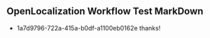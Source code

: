 ## OpenLocalization Workflow Test MarkDown
* 1a7d9796-722a-415a-b0df-a1100eb0162e thanks!

<!--HONumber=Sep16_HO1-->



